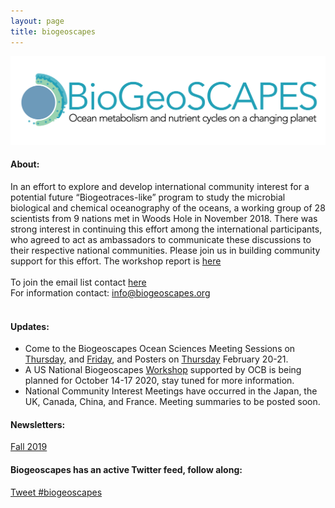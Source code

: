 ```yaml
---
layout: page
title: biogeoscapes
---
```

<img src="biogeoscapes-04_cropped.png">

#### About:
In an effort to explore and develop international community interest for a potential future “Biogeotraces-like” program to study the microbial biological and chemical oceanography of the oceans, a working group of 28 scientists from 9 nations met in Woods Hole in November 2018. There was strong interest in continuing this effort among the international participants, who agreed to act as ambassadors to communicate these discussions to their respective national communities. Please join us in building community support for this effort. The workshop report is <a href="https://drive.google.com/file/d/1EjIE4Fz2edd_hmusaaio-JHQQaDazGYn/view?usp=sharing"> here</a><br>
<br>
To join the email list contact <a href="mailto:mzawoysky@whoi.edu">here</a><br>
For information contact: <a href="mailto:info@biogeoscapes.org">info@biogeoscapes.org</a><br>
<br>

#### Updates:
* Come to the Biogeoscapes Ocean Sciences Meeting Sessions on [Thursday](https://agu.confex.com/agu/osm20/meetingapp.cgi/Session/93195), and [Friday](https://agu.confex.com/agu/osm20/meetingapp.cgi/Session/93199), and Posters on [Thursday](https://agu.confex.com/agu/osm20/meetingapp.cgi/Session/84717) February 20-21.
* A US National Biogeoscapes [Workshop](https://www.us-ocb.org/ocb-scoping-workshop-laying-the-foundation-for-a-potential-future-biogeoscapes-program/) supported by OCB is being planned for October 14-17 2020, stay tuned for more information. 
* National Community Interest Meetings have occurred in the Japan, the UK, Canada, China, and France. Meeting summaries to be posted soon.

#### Newsletters:
[Fall 2019](_newsletter/2019-07-15-newsletter.md)

#### Biogeoscapes has an active Twitter feed, follow along:
<a href="https://twitter.com/intent/tweet?button_hashtag=biogeoscapes&ref_src=twsrc%5Etfw" class="twitter-hashtag-button" data-show-count="false">Tweet #biogeoscapes</a><script async src="https://platform.twitter.com/widgets.js" charset="utf-8"></script>
